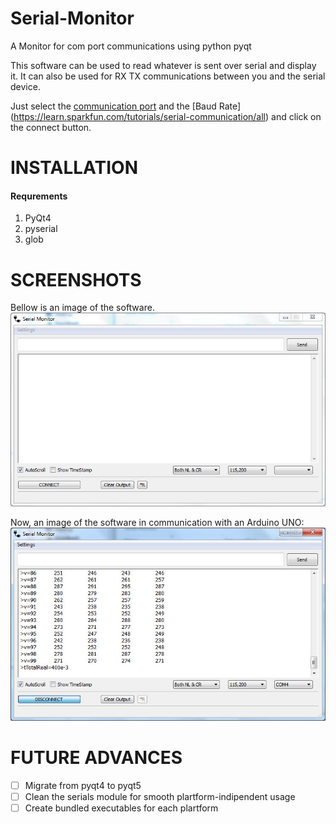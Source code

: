 # Serial-Monitor
A Monitor for com port communications using python pyqt

This software can be used to read whatever is sent over serial and display it. It can also be used for RX TX communications 
between you and the serial device.

Just select the [communication port](https://en.wikipedia.org/wiki/Device_file) and the [Baud Rate] (https://learn.sparkfun.com/tutorials/serial-communication/all) and click on the connect button.


# INSTALLATION
#### Requrements
1. PyQt4
2. pyserial
3. glob


# SCREENSHOTS

Bellow is an image of the software.
![MainWindow Deactivated](/Screenshots/FrontEnd-Deactivated.JPG)

Now, an image of the software in communication with an Arduino UNO:
![MAinWindow Active](/Screenshots/Frontend-Active.JPG)

# FUTURE ADVANCES
- [ ] Migrate from pyqt4 to pyqt5
- [ ] Clean the serials module for smooth plartform-indipendent usage
- [ ] Create bundled executables for each plartform
